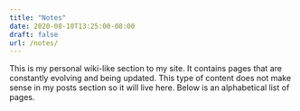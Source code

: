 ```yaml
---
title: "Notes"
date: 2020-08-10T13:25:00-08:00
draft: false
url: /notes/
---
```


This is my personal wiki-like section to my site. It contains pages that are constantly evolving and being updated. This type of content does not make sense in my posts section so it will live here. Below is an alphabetical list of pages.
